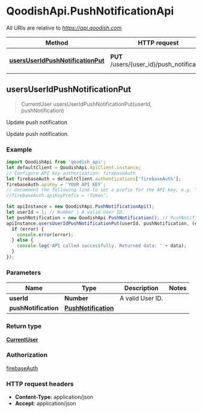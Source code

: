 # QoodishApi.PushNotificationApi

All URIs are relative to *https://api.qoodish.com*

Method | HTTP request | Description
------------- | ------------- | -------------
[**usersUserIdPushNotificationPut**](PushNotificationApi.md#usersUserIdPushNotificationPut) | **PUT** /users/{user_id}/push_notification | Update push notification



## usersUserIdPushNotificationPut

> CurrentUser usersUserIdPushNotificationPut(userId, pushNotification)

Update push notification

Update push notification.

### Example

```javascript
import QoodishApi from 'qoodish_api';
let defaultClient = QoodishApi.ApiClient.instance;
// Configure API key authorization: firebaseAuth
let firebaseAuth = defaultClient.authentications['firebaseAuth'];
firebaseAuth.apiKey = 'YOUR API KEY';
// Uncomment the following line to set a prefix for the API key, e.g. "Token" (defaults to null)
//firebaseAuth.apiKeyPrefix = 'Token';

let apiInstance = new QoodishApi.PushNotificationApi();
let userId = 1; // Number | A valid User ID.
let pushNotification = new QoodishApi.PushNotification(); // PushNotification | 
apiInstance.usersUserIdPushNotificationPut(userId, pushNotification, (error, data, response) => {
  if (error) {
    console.error(error);
  } else {
    console.log('API called successfully. Returned data: ' + data);
  }
});
```

### Parameters


Name | Type | Description  | Notes
------------- | ------------- | ------------- | -------------
 **userId** | **Number**| A valid User ID. | 
 **pushNotification** | [**PushNotification**](PushNotification.md)|  | 

### Return type

[**CurrentUser**](CurrentUser.md)

### Authorization

[firebaseAuth](../README.md#firebaseAuth)

### HTTP request headers

- **Content-Type**: application/json
- **Accept**: application/json

